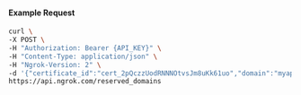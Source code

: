 <!-- Code generated for API Clients. DO NOT EDIT. -->

#### Example Request

```bash
curl \
-X POST \
-H "Authorization: Bearer {API_KEY}" \
-H "Content-Type: application/json" \
-H "Ngrok-Version: 2" \
-d '{"certificate_id":"cert_2pQczzUodRNNNOtvsJm8uKk61uo","domain":"myapp.mydomain.com","region":"us"}' \
https://api.ngrok.com/reserved_domains
```
